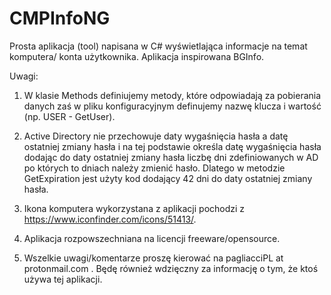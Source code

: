 # CMPInfoNG

Prosta aplikacja (tool) napisana w C# wyświetlająca informacje na temat komputera/ konta użytkownika. Aplikacja inspirowana BGInfo. 


Uwagi:

1. W klasie Methods definiujemy metody, które odpowiadają za pobierania danych zaś w pliku konfiguracyjnym definujemy nazwę klucza i wartość (np. USER - GetUser). 

2. Active Directory nie przechowuje daty wygaśnięcia hasła a datę ostatniej zmiany hasła i na tej podstawie określa 
datę wygaśnięcia hasła dodając do daty ostatniej zmiany hasła liczbę dni zdefiniowanych w AD po których to dniach należy zmienić hasło. Dlatego w metodzie GetExpiration jest użyty kod dodający 42 dni do daty ostatniej zmiany hasła.

3. Ikona komputera wykorzystana z aplikacji pochodzi z https://www.iconfinder.com/icons/51413/.

4. Aplikacja rozpowszechniana na licencji freeware/opensource.

5. Wszelkie uwagi/komentarze proszę kierować na pagliacciPL at protonmail.com . Będę również wdzięczny za informację o tym, że ktoś używa tej aplikacji.
